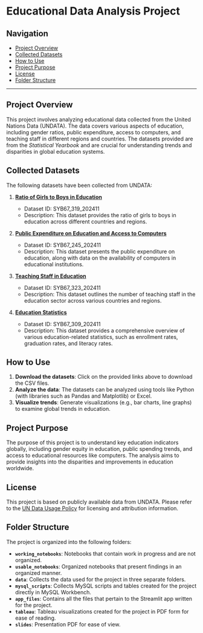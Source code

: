 # Educational Data Analysis Project

## Navigation

- [Project Overview](#project-overview)
- [Collected Datasets](#collected-datasets)
- [How to Use](#how-to-use)
- [Project Purpose](#project-purpose)
- [License](#license)
- [Folder Structure](#folder-structure)

---

## Project Overview

This project involves analyzing educational data collected from the United Nations Data (UNDATA). The data covers various aspects of education, including gender ratios, public expenditure, access to computers, and teaching staff in different regions and countries. The datasets provided are from the *Statistical Yearbook* and are crucial for understanding trends and disparities in global education systems.

## Collected Datasets

The following datasets have been collected from UNDATA:

1. **[Ratio of Girls to Boys in Education](https://data.un.org/_Docs/SYB/CSV/SYB67_319_202411_Ratio%20of%20girls%20to%20boys%20in%20education.csv)**
   - Dataset ID: SYB67_319_202411
   - Description: This dataset provides the ratio of girls to boys in education across different countries and regions.

2. **[Public Expenditure on Education and Access to Computers](https://data.un.org/_Docs/SYB/CSV/SYB67_245_202411_Public%20expenditure%20on%20education%20and%20access%20to%20computers.csv)**
   - Dataset ID: SYB67_245_202411
   - Description: This dataset presents the public expenditure on education, along with data on the availability of computers in educational institutions.

3. **[Teaching Staff in Education](https://data.un.org/_Docs/SYB/CSV/SYB67_323_202411_Teaching%20Staff%20in%20education.csv)**
   - Dataset ID: SYB67_323_202411
   - Description: This dataset outlines the number of teaching staff in the education sector across various countries and regions.

4. **[Education Statistics](https://data.un.org/_Docs/SYB/CSV/SYB67_309_202411_Education.csv)**
   - Dataset ID: SYB67_309_202411
   - Description: This dataset provides a comprehensive overview of various education-related statistics, such as enrollment rates, graduation rates, and literacy rates.

## How to Use

1. **Download the datasets**: Click on the provided links above to download the CSV files.
2. **Analyze the data**: The datasets can be analyzed using tools like Python (with libraries such as Pandas and Matplotlib) or Excel.
3. **Visualize trends**: Generate visualizations (e.g., bar charts, line graphs) to examine global trends in education.

## Project Purpose

The purpose of this project is to understand key education indicators globally, including gender equity in education, public spending trends, and access to educational resources like computers. The analysis aims to provide insights into the disparities and improvements in education worldwide.

## License

This project is based on publicly available data from UNDATA. Please refer to the [UN Data Usage Policy](https://data.un.org/Usage.aspx) for licensing and attribution information.

## Folder Structure

The project is organized into the following folders:

- **`working_notebooks`**: Notebooks that contain work in progress and are not organized.
- **`usable_notebooks`**: Organized notebooks that present findings in an organized manner.
- **`data`**: Collects the data used for the project in three separate folders.
- **`mysql_scripts`**: Collects MySQL scripts and tables created for the project directly in MySQL Workbench.
- **`app_files`**: Contains all the files that pertain to the Streamlit app written for the project.
- **`tableau`**: Tableau visualizations created for the project in PDF form for ease of reading.
- **`slides`**: Presentation PDF for ease of view.

